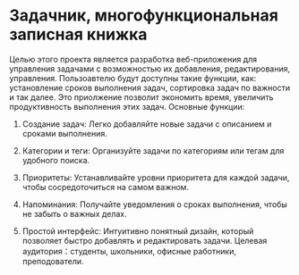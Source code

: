 # Задачник, многофункциональная записная книжка
Целью этого проекта является разработка веб-приложения для управления задачами с возможностью  их добавления, редактирования, управления. Пользоавтелю будут доступны такие функции, как: установление сроков выполнения задач, сортировка задач по важности и так далее. Это приолжение позволит экономить время, увеличить продуктивность выполнения этих задач. 
Основные функции:

1. Создание задач: Легко добавляйте новые задачи с описанием и сроками выполнения.
   
2. Категории и теги: Организуйте задачи по категориям или тегам для удобного поиска.

3. Приоритеты: Устанавливайте уровни приоритета для каждой задачи, чтобы сосредоточиться на самом важном.

4. Напоминания: Получайте уведомления о сроках выполнения, чтобы не забыть о важных делах.

5. Простой интерфейс: Интуитивно понятный дизайн, который позволяет быстро добавлять и редактировать задачи.
Целевая аудитория：студенты, школьники, офисные работники, преподователи.
